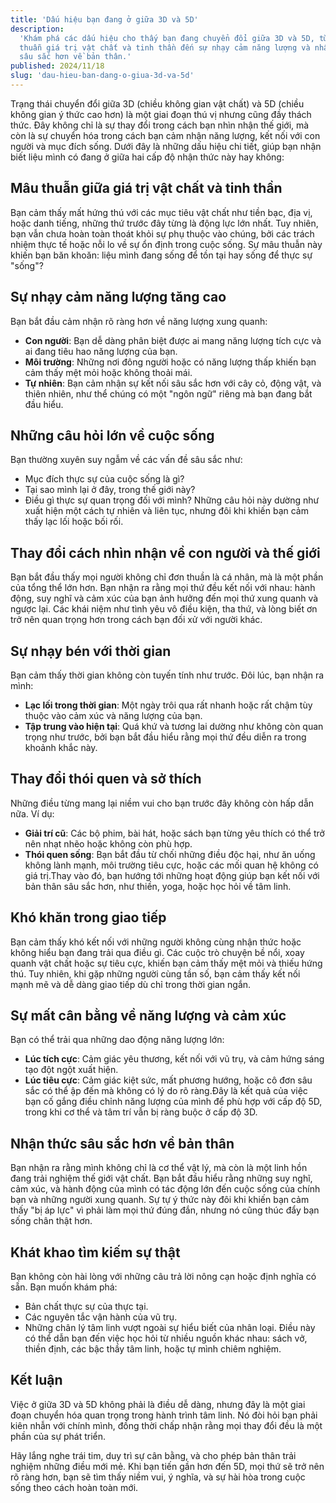 ```yaml
---
title: 'Dấu hiệu bạn đang ở giữa 3D và 5D'
description:
  'Khám phá các dấu hiệu cho thấy bạn đang chuyển đổi giữa 3D và 5D, từ mâu
  thuẫn giá trị vật chất và tinh thần đến sự nhạy cảm năng lượng và nhận thức
  sâu sắc hơn về bản thân.'
published: 2024/11/18
slug: 'dau-hieu-ban-dang-o-giua-3d-va-5d'
---
```


Trạng thái chuyển đổi giữa 3D (chiều không gian vật chất) và 5D (chiều không
gian ý thức cao hơn) là một giai đoạn thú vị nhưng cũng đầy thách thức. Đây
không chỉ là sự thay đổi trong cách bạn nhìn nhận thế giới, mà còn là sự chuyển
hóa trong cách bạn cảm nhận năng lượng, kết nối với con người và mục đích sống.
Dưới đây là những dấu hiệu chi tiết, giúp bạn nhận biết liệu mình có đang ở giữa
hai cấp độ nhận thức này hay không:

## Mâu thuẫn giữa giá trị vật chất và tinh thần

Bạn cảm thấy mất hứng thú với các mục tiêu vật chất như tiền bạc, địa vị, hoặc
danh tiếng, những thứ trước đây từng là động lực lớn nhất. Tuy nhiên, bạn vẫn
chưa hoàn toàn thoát khỏi sự phụ thuộc vào chúng, bởi các trách nhiệm thực tế
hoặc nỗi lo về sự ổn định trong cuộc sống. Sự mâu thuẫn này khiến bạn băn khoăn:
liệu mình đang sống để tồn tại hay sống để thực sự "sống"?

## Sự nhạy cảm năng lượng tăng cao

Bạn bắt đầu cảm nhận rõ ràng hơn về năng lượng xung quanh:

- **Con người**: Bạn dễ dàng phân biệt được ai mang năng lượng tích cực và ai
  đang tiêu hao năng lượng của bạn.
- **Môi trường**: Những nơi đông người hoặc có năng lượng thấp khiến bạn cảm
  thấy mệt mỏi hoặc không thoải mái.
- **Tự nhiên**: Bạn cảm nhận sự kết nối sâu sắc hơn với cây cỏ, động vật, và
  thiên nhiên, như thể chúng có một "ngôn ngữ" riêng mà bạn đang bắt đầu hiểu.

## Những câu hỏi lớn về cuộc sống

Bạn thường xuyên suy ngẫm về các vấn đề sâu sắc như:

- Mục đích thực sự của cuộc sống là gì?
- Tại sao mình lại ở đây, trong thế giới này?
- Điều gì thực sự quan trọng đối với mình? Những câu hỏi này dường như xuất hiện
  một cách tự nhiên và liên tục, nhưng đôi khi khiến bạn cảm thấy lạc lối hoặc
  bối rối.

## Thay đổi cách nhìn nhận về con người và thế giới

Bạn bắt đầu thấy mọi người không chỉ đơn thuần là cá nhân, mà là một phần của
tổng thể lớn hơn. Bạn nhận ra rằng mọi thứ đều kết nối với nhau: hành động, suy
nghĩ và cảm xúc của bạn ảnh hưởng đến mọi thứ xung quanh và ngược lại. Các khái
niệm như tình yêu vô điều kiện, tha thứ, và lòng biết ơn trở nên quan trọng hơn
trong cách bạn đối xử với người khác.

## Sự nhạy bén với thời gian

Bạn cảm thấy thời gian không còn tuyến tính như trước. Đôi lúc, bạn nhận ra
mình:

- **Lạc lối trong thời gian**: Một ngày trôi qua rất nhanh hoặc rất chậm tùy
  thuộc vào cảm xúc và năng lượng của bạn.
- **Tập trung vào hiện tại**: Quá khứ và tương lai dường như không còn quan
  trọng như trước, bởi bạn bắt đầu hiểu rằng mọi thứ đều diễn ra trong khoảnh
  khắc này.

## Thay đổi thói quen và sở thích

Những điều từng mang lại niềm vui cho bạn trước đây không còn hấp dẫn nữa. Ví
dụ:

- **Giải trí cũ**: Các bộ phim, bài hát, hoặc sách bạn từng yêu thích có thể trở
  nên nhạt nhẽo hoặc không còn phù hợp.
- **Thói quen sống**: Bạn bắt đầu từ chối những điều độc hại, như ăn uống không
  lành mạnh, môi trường tiêu cực, hoặc các mối quan hệ không có giá trị.Thay vào
  đó, bạn hướng tới những hoạt động giúp bạn kết nối với bản thân sâu sắc hơn,
  như thiền, yoga, hoặc học hỏi về tâm linh.

## Khó khăn trong giao tiếp

Bạn cảm thấy khó kết nối với những người không cùng nhận thức hoặc không hiểu
bạn đang trải qua điều gì. Các cuộc trò chuyện bề nổi, xoay quanh vật chất hoặc
sự tiêu cực, khiến bạn cảm thấy mệt mỏi và thiếu hứng thú. Tuy nhiên, khi gặp
những người cùng tần số, bạn cảm thấy kết nối mạnh mẽ và dễ dàng giao tiếp dù
chỉ trong thời gian ngắn.

## Sự mất cân bằng về năng lượng và cảm xúc

Bạn có thể trải qua những dao động năng lượng lớn:

- **Lúc tích cực**: Cảm giác yêu thương, kết nối với vũ trụ, và cảm hứng sáng
  tạo đột ngột xuất hiện.
- **Lúc tiêu cực**: Cảm giác kiệt sức, mất phương hướng, hoặc cô đơn sâu sắc có
  thể ập đến mà không có lý do rõ ràng.Đây là kết quả của việc bạn cố gắng điều
  chỉnh năng lượng của mình để phù hợp với cấp độ 5D, trong khi cơ thể và tâm
  trí vẫn bị ràng buộc ở cấp độ 3D.

## Nhận thức sâu sắc hơn về bản thân

Bạn nhận ra rằng mình không chỉ là cơ thể vật lý, mà còn là một linh hồn đang
trải nghiệm thế giới vật chất. Bạn bắt đầu hiểu rằng những suy nghĩ, cảm xúc, và
hành động của mình có tác động lớn đến cuộc sống của chính bạn và những người
xung quanh. Sự tự ý thức này đôi khi khiến bạn cảm thấy "bị áp lực" vì phải làm
mọi thứ đúng đắn, nhưng nó cũng thúc đẩy bạn sống chân thật hơn.

## Khát khao tìm kiếm sự thật

Bạn không còn hài lòng với những câu trả lời nông cạn hoặc định nghĩa có sẵn.
Bạn muốn khám phá:

- Bản chất thực sự của thực tại.
- Các nguyên tắc vận hành của vũ trụ.
- Những chân lý tâm linh vượt ngoài sự hiểu biết của nhân loại. Điều này có thể
  dẫn bạn đến việc học hỏi từ nhiều nguồn khác nhau: sách vở, thiền định, các
  bậc thầy tâm linh, hoặc tự mình chiêm nghiệm.

## Kết luận

Việc ở giữa 3D và 5D không phải là điều dễ dàng, nhưng đây là một giai đoạn
chuyển hóa quan trọng trong hành trình tâm linh. Nó đòi hỏi bạn phải kiên nhẫn
với chính mình, đồng thời chấp nhận rằng mọi thay đổi đều là một phần của sự
phát triển.

Hãy lắng nghe trái tim, duy trì sự cân bằng, và cho phép bản thân trải nghiệm
những điều mới mẻ. Khi bạn tiến gần hơn đến 5D, mọi thứ sẽ trở nên rõ ràng hơn,
bạn sẽ tìm thấy niềm vui, ý nghĩa, và sự hài hòa trong cuộc sống theo cách hoàn
toàn mới.
